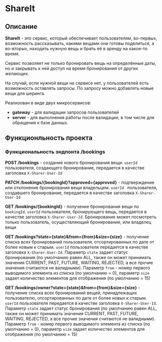 # ShareIt

## Описание
**ShareIt** - это сервис, который обеспечивает пользователям, во-первых, возможность рассказывать, какими вещами они готовы поделиться, а во-вторых, находить нужную вещь и брать её в аренду на какое-то время. 

Сервис позволяет не только бронировать вещь на определённые даты, но и закрывать к ней доступ на время бронирования от других желающих.

На случай, если нужной вещи на сервисе нет, у пользователей есть возможность оставлять запросы. По запросу можно добавлять новые вещи для шеринга. 

Реализован в виде двух микросервисов: 
- **gateway** - для валидации запросов пользователей
- **server** - для выполнения работы после валидации, в том числе для обращения к базе данных.

## Функционльность проекта
### Функциональность эндпонта /bookings

**POST /bookings** - создание нового бронирования вещи. `userId` пользователя, создающего бронирование, передается в качестве заголовка `X-Sharer-User-Id`

**PATCH /bookings/{bookingId}?approved={approved}** - подтверждение или отклонение бронирования вещи владельцем. `userId ` пользователя, создавшего бронирование, передается в качестве заголовка `X-Sharer-User-Id`

**GET /bookings/{bookingId}** - получение бронирования вещи по `bookingId`. `userId` пользователя, бронирующего вещь, передается в качестве заголовка `X-Sharer-User-Id`. Бронирование может посмотреть только пользователь, осуществляющий бронирование, или владелец вещи

**GET /bookings?state={state}&from={from}&size={size}** - получение списка всех бронирований пользователя, отсортированных по дате от более новым к старым. `userId` пользователя передается в качестве заголовка `X-Sharer-User-Id`. Параметр `state` задает статус бронирования (по умолчанию равен ALL, также он может принимать значения CURRENT, PAST, FUTURE, WAITING, REJECTED, а все прочие значения считаются не валидными). Параметр `from` - номер первого выводимого элемента из списка (по умолчанию = 0), параметр `size` задает количество элементов для отображения (по умолчанию = 15)

**GET /bookings/owner?state={state}&from={from}&size={size}** - получение списка всех бронирований вещей, принадлежащих пользователю, отсортированных по дате от более новых к старым. `userId` пользователя передается в качестве заголовка `X-Sharer-User-Id`. Параметр `state` задает статус бронирования (по умолчанию равен ALL, также он может принимать значения CURRENT, PAST, FUTURE, WAITING, REJECTED, а все прочие значения считаются не валидными). Параметр `from` - номер первого выводимого элемента из списка (по умолчанию = 0), параметр `size` задает количество элементов для отображения (по умолчанию = 15)
